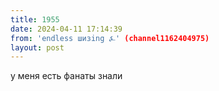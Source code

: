 ```yaml
---
title: 1955
date: 2024-04-11 17:14:39
from: 'endless шизing ⍼' (channel1162404975)
layout: post
---
```


у меня есть фанаты знали

